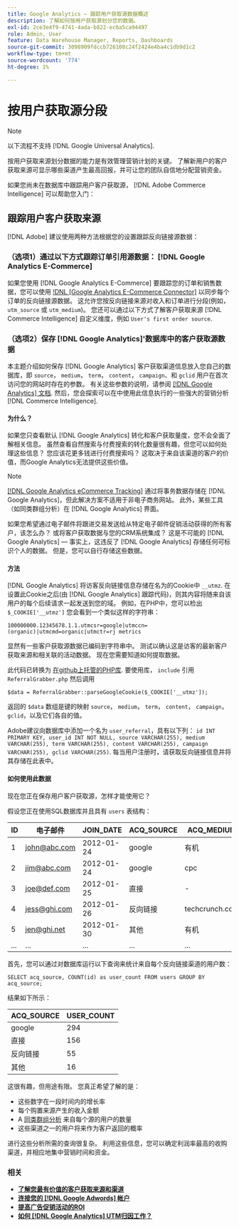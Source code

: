 ```yaml
---
title: Google Analytics — 跟踪用户获取源数据概述
description: 了解如何按用户获取源划分您的数据。
exl-id: 2ce3e4f9-4741-4ada-b822-ec6a5ca94497
role: Admin, User
feature: Data Warehouse Manager, Reports, Dashboards
source-git-commit: 3098909fdccb726108c24f2424e4ba4c1db9d1c2
workflow-type: tm+mt
source-wordcount: '774'
ht-degree: 1%

---
```


# 按用户获取源分段

>[!NOTE]
>
>以下流程不支持 [!DNL Google Universal Analytics].

按用户获取来源划分数据的能力是有效管理营销计划的关键。 了解新用户的客户获取来源可显示哪些渠道产生最高回报，并可让您的团队自信地分配营销资金。

如果您尚未在数据库中跟踪用户客户获取源， [!DNL Adobe Commerce Intelligence] 可以帮助您入门：

## 跟踪用户客户获取来源

[!DNL Adobe] 建议使用两种方法根据您的设置跟踪反向链接源数据：

### （选项1）通过以下方式跟踪订单引用源数据： [!DNL Google Analytics E-Commerce]

如果您使用 [!DNL Google Analytics E-Commerce] 要跟踪您的订单和销售数据，您可以使用 [!DNL [Google Analytics E-Commerce Connector]](../importing-data/integrations/google-ecommerce.md) 以同步每个订单的反向链接源数据。 这允许您按反向链接来源对收入和订单进行分段(例如， `utm_source` 或 `utm_medium`)。 您还可以通过以下方式了解客户获取来源 [!DNL Commerce Intelligence] 自定义维度，例如 `User's first order source`.

### （选项2）保存 [!DNL Google Analytics]&#39;数据库中的客户获取源数据

本主题介绍如何保存 [!DNL Google Analytics] 客户获取渠道信息放入您自己的数据库，即 `source`， `medium`， `term`， `content`， `campaign`、和 `gclid` 用户在首次访问您的网站时存在的参数。 有关这些参数的说明，请参阅 [[!DNL Google Analytics] 文档](https://support.google.com/analytics/answer/1191184?hl=en#zippy=%2Cin-this-article). 然后，您会探索可以在中使用此信息执行的一些强大的营销分析 [!DNL Commerce Intelligence].

#### 为什么？

如果您只查看默认 [!DNL Google Analytics] 转化和客户获取量度，您不会全面了解相关信息。 虽然查看自然搜索与付费搜索的转化数量很有趣，但您可以如何处理这些信息？ 您应该花更多钱进行付费搜索吗？ 这取决于来自该渠道的客户的价值，而Google Analytics无法提供这些价值。

>[!NOTE]
>
>[[!DNL Google Analytics eCommerce Tracking]](https://developers.google.com/analytics/devguides/collection/gajs/gaTrackingEcommerce) 通过将事务数据存储在 [!DNL Google Analytics]，但此解决方案不适用于非电子商务网站。 此外，某些工具（如同类群组分析）在 [!DNL Google Analytics] 界面。

如果您希望通过电子邮件将跟进交易发送给从特定电子邮件促销活动获得的所有客户，该怎么办？ 或将客户获取数据与您的CRM系统集成？ 这是不可能的 [!DNL Google Analytics]  — 事实上，这违反了 [!DNL Google Analytics] 存储任何可标识个人的数据。 但是，您可以自行存储这些数据。

#### 方法

[!DNL Google Analytics] 将访客反向链接信息存储在名为的Cookie中 `__utmz`. 在设置此Cookie之后(由 [!DNL Google Analytics] 跟踪代码)，则其内容将随来自该用户的每个后续请求一起发送到您的域。 例如，在PHP中，您可以检出 `$_COOKIE['__utmz']` 您会看到一个类似这样的字符串：

`100000000.12345678.1.1.utmcsr=google|utmccn=(organic)|utmcmd=organic|utmctr=rj metrics`

显然有一些客户获取源数据已编码到字符串中。 测试以确认这是访客的最新客户获取来源和相关联的活动数据。 现在您需要知道如何提取数据。

此代码已转换为 [在github上托管的PHP库](https://github.com/RJMetrics/referral-grabber-php). 要使用库， `include` 引用 `ReferralGrabber.php` 然后调用

`$data = ReferralGrabber::parseGoogleCookie($_COOKIE['__utmz']);`

返回的 `$data` 数组是键的映射 `source`， `medium`， `term`， `content`， `campaign`， `gclid`，以及它们各自的值。

Adobe建议向数据库中添加一个名为 `user_referral`，具有以下列： `id INT PRIMARY KEY, user_id INT NOT NULL, source VARCHAR(255), medium VARCHAR(255), term VARCHAR(255), content VARCHAR(255), campaign VARCHAR(255), gclid VARCHAR(255)`. 每当用户注册时，请获取反向链接信息并将其存储在此表中。

#### 如何使用此数据

现在您正在保存用户客户获取源，怎样才能使用它？

假设您正在使用SQL数据库并且具有 `users` 表结构：

| ID | 电子邮件 | JOIN_DATE | ACQ_SOURCE | ACQ_MEDIUM |
|--- |--- |--- |--- |--- |
| 1 | john@abc.com | 2012-01-24 | google | 有机 |
| 2 | jim@abc.com | 2012-01-24 | google | cpc |
| 3 | joe@def.com | 2012-01-25 | 直接 | - |
| 4 | jess@ghi.com | 2012-01-26 | 反向链接 | techcrunch.com |
| 5 | jen@ghi.net | 2012-01-30 | 其他 | 有机 |
| ... | ... | ... | ... | ... |

首先，您可以通过对数据库运行以下查询来统计来自每个反向链接渠道的用户数：

`SELECT acq_source, COUNT(id) as user_count FROM users GROUP BY acq_source;`

结果如下所示：

| ACQ_SOURCE | USER_COUNT |
|--- |--- |
| google | 294 |
| 直接 | 156 |
| 反向链接 | 55 |
| 其他 | 16 |

这很有趣，但用途有限。 您真正希望了解的是：

* 这些数字在一段时间内的增长率
* 每个购置来源产生的收入金额
* A [同类群组分析](https://en.wikipedia.org/wiki/Cohort_analysis) 来自每个源的用户的数量
* 这些渠道之一的用户将来作为客户返回的概率

进行这些分析所需的查询很复杂。 利用这些信息，您可以确定利润率最高的收购渠道，并相应地集中营销时间和资金。

### 相关

* **[了解您最有价值的客户获取来源和渠道](../analysis/most-value-source-channel.md)**
* **[连接您的 [!DNL Google Adwords] 帐户](../importing-data/integrations/google-adwords.md)**
* **[提高广告促销活动的ROI](../analysis/roi-ad-camp.md)**
* **[如何 [!DNL Google Analytics] UTM归因工作？](../analysis/utm-attributes.md)**
